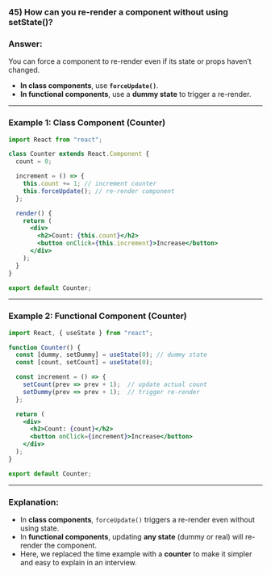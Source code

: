 
### **45) How can you re-render a component without using setState()?**

### **Answer:**

You can force a component to re-render even if its state or props haven’t changed.

* **In class components**, use **`forceUpdate()`**.
* **In functional components**, use a **dummy state** to trigger a re-render.

---

### **Example 1: Class Component (Counter)**

```jsx
import React from "react";

class Counter extends React.Component {
  count = 0;

  increment = () => {
    this.count += 1; // increment counter
    this.forceUpdate(); // re-render component
  };

  render() {
    return (
      <div>
        <h2>Count: {this.count}</h2>
        <button onClick={this.increment}>Increase</button>
      </div>
    );
  }
}

export default Counter;
```

---

### **Example 2: Functional Component (Counter)**

```jsx
import React, { useState } from "react";

function Counter() {
  const [dummy, setDummy] = useState(0); // dummy state
  const [count, setCount] = useState(0);

  const increment = () => {
    setCount(prev => prev + 1);  // update actual count
    setDummy(prev => prev + 1);  // trigger re-render
  };

  return (
    <div>
      <h2>Count: {count}</h2>
      <button onClick={increment}>Increase</button>
    </div>
  );
}

export default Counter;
```

---

### **Explanation:**

* In **class components**, `forceUpdate()` triggers a re-render even without using state.
* In **functional components**, updating **any state** (dummy or real) will re-render the component.
* Here, we replaced the time example with a **counter** to make it simpler and easy to explain in an interview.


